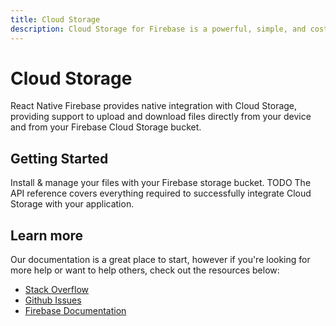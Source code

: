 ```yaml
---
title: Cloud Storage
description: Cloud Storage for Firebase is a powerful, simple, and cost-effective object storage service built for Google scale 
---
```


# Cloud Storage

React Native Firebase provides native integration with Cloud Storage, providing support to upload and download files
directly from your device and from your Firebase Cloud Storage bucket. 

<Youtube id="_tyjqozrEPY" />

## Getting Started

<Grid>
	<Block
		icon="cloud_queue"
		color="#ffc107"
		title="Quick Start"
		to="/quick-start"
	>
    Install & manage your files with your Firebase storage bucket.
	</Block>
	<Block
		icon="school"
		color="#4CAF50"
		title="Guides"
		version={false}
		to="/guides?tags=storage"
	>
	  TODO
	</Block>
  <Block
		icon="layers"
		color="#03A9F4"
		title="Reference"
		to="/reference"
	>
    The API reference covers everything required to successfully integrate Cloud Storage with your application.
	</Block>
</Grid>

## Learn more

Our documentation is a great place to start, however if you're looking for more help or want to help others, 
check out the resources below:

- [Stack Overflow](https://stackoverflow.com/questions/tagged/react-native-firebase-storage)
- [Github Issues](https://github.com/invertase/react-native-firebase/issues?utf8=%E2%9C%93&q=is%3Aissue+sort%3Aupdated-desc+label%3Astorage+)
- [Firebase Documentation](https://firebase.google.com/docs/storage?utm_source=invertase&utm_medium=react-native-firebase&utm_campaign=storage)
